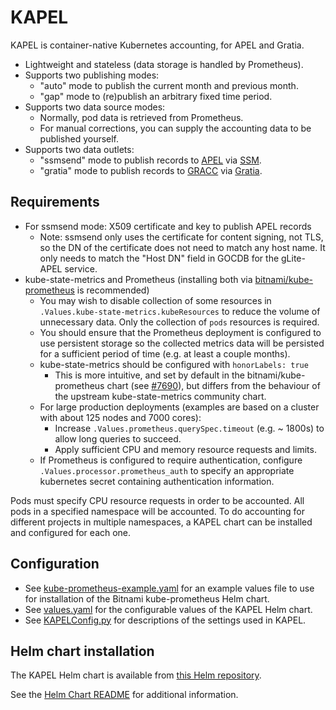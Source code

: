 # KAPEL 
KAPEL is container-native Kubernetes accounting, for APEL and Gratia.
- Lightweight and stateless (data storage is handled by Prometheus).
- Supports two publishing modes:
  - "auto" mode to publish the current month and previous month.
  - "gap" mode to (re)publish an arbitrary fixed time period.
- Supports two data source modes:
  - Normally, pod data is retrieved from Prometheus.
  - For manual corrections, you can supply the accounting data to be published yourself.
- Supports two data outlets:
  - "ssmsend" mode to publish records to [APEL](https://apel.github.io/) via [SSM](https://github.com/apel/ssm).
  - "gratia" mode to publish records to [GRACC](https://gracc.opensciencegrid.org/) via
    [Gratia](https://github.com/opensciencegrid/gratia-probe/).

## Requirements
- For ssmsend mode: X509 certificate and key to publish APEL records
  - Note: ssmsend only uses the certificate for content signing, not TLS, so the DN of the certificate does not need to match any host name.
    It only needs to match the "Host DN" field in GOCDB for the gLite-APEL service.
- kube-state-metrics and Prometheus (installing both via [bitnami/kube-prometheus](https://bitnami.com/stack/prometheus-operator/helm) is recommended)
  - You may wish to disable collection of some resources in `.Values.kube-state-metrics.kubeResources` to reduce the volume of unnecessary data.
    Only the collection of `pods` resources is required.
  - You should ensure that the Prometheus deployment is configured to use persistent storage so the collected metrics data will be
    persisted for a sufficient period of time (e.g. at least a couple months).
  - kube-state-metrics should be configured with `honorLabels: true`
    - This is more intuitive, and set by default in the bitnami/kube-prometheus chart (see [#7690](https://github.com/bitnami/charts/issues/7690)),
      but differs from the behaviour of the upstream kube-state-metrics community chart.
  - For large production deployments (examples are based on a cluster with about 125 nodes and 7000 cores):
    - Increase `.Values.prometheus.querySpec.timeout` (e.g. ~ 1800s) to allow long queries to succeed.
    - Apply sufficient CPU and memory resource requests and limits.
  - If Prometheus is configured to require authentication, configure `.Values.processor.prometheus_auth` to specify an appropriate kubernetes
    secret containing authentication information.

Pods must specify CPU resource requests in order to be accounted. All pods in a specified namespace will be accounted.
To do accounting for different projects in multiple namespaces, a KAPEL chart can be installed and configured for each one.

## Configuration
- See [kube-prometheus-example.yaml](docs/kube-prometheus-example.yaml) for an example values file to use for installation of the Bitnami kube-prometheus Helm chart.
- See [values.yaml](chart/values.yaml) for the configurable values of the KAPEL Helm chart.
- See [KAPELConfig.py](python/KAPELConfig.py) for descriptions of the settings used in KAPEL.

## Helm chart installation
The KAPEL Helm chart is available from [this Helm repository](https://rptaylor.github.io/kapel/).

See the [Helm Chart README](chart/README.md) for additional information.

